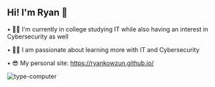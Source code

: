 ## Hi! I'm Ryan 👋

• 🧑‍🎓 I'm currently in college studying IT while also having an interest in Cybersecurity as well

• 🧑‍🏫 I am passionate about learning more with IT and Cybersecurity

• 😎 My personal site: https://ryankowzun.github.io/



![type-computer](https://github.com/user-attachments/assets/30d1941d-2adc-4ff2-819e-d87ee4d5a84d)
